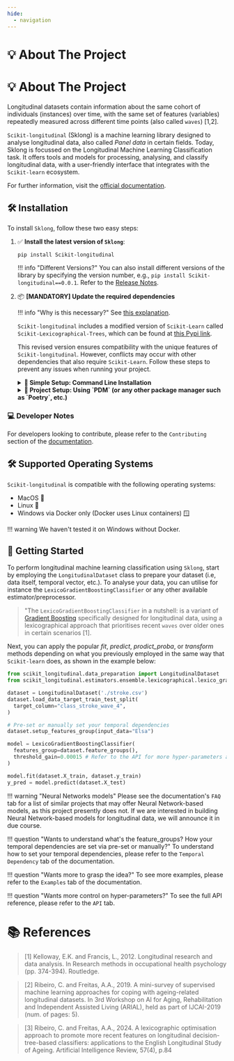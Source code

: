 ```yaml
---
hide:
  - navigation
---
```


# 💡 About The Project
# 💡 About The Project

Longitudinal datasets contain information about the same cohort of individuals (instances) over time, 
with the same set of features (variables) repeatedly measured across different time points 
(also called `waves`) [1,2].

`Scikit-longitudinal` (Sklong) is a machine learning library designed to analyse
longitudinal data, also called _Panel data_ in certain fields. Today, Sklong is focussed on the Longitudinal Machine Learning Classification task.
It offers tools and models for processing, analysing, 
and classify longitudinal data, with a user-friendly interface that 
integrates with the `Scikit-learn` ecosystem.

For further information, visit the [official documentation](https://simonprovost.github.io/scikit-longitudinal/).

## 🛠️ Installation

To install `Sklong`, follow these two easy steps:

1. ✅ **Install the latest version of `Sklong`**:

    ```shell
    pip install Scikit-longitudinal
    ```
    !!! info "Different Versions?"
        You can also install different versions of the library by specifying the version number, e.g., `pip install Scikit-longitudinal==0.0.1`. 
        Refer to the [Release Notes](https://github.com/simonprovost/scikit-longitudinal/releases).

2. 📦 **[MANDATORY] Update the required dependencies**

    !!! info "Why is this necessary?"
        See [this explanation](https://github.com/pdm-project/pdm/issues/1316#issuecomment-2106457708).

    `Scikit-longitudinal` includes a modified version of `Scikit-Learn` called `Scikit-Lexicographical-Trees`, which can be found at [this Pypi link](https://pypi.org/project/scikit-lexicographical-trees/).

    This revised version ensures compatibility with the unique features of `Scikit-longitudinal`. However, conflicts may occur with other dependencies that also require `Scikit-Learn`. Follow these steps to prevent any issues when running your project.

    <details>
    <summary><strong>🫵 Simple Setup: Command Line Installation</strong></summary>

    If you want to try `Sklong` in a simple environment without a proper `pyproject.toml` file (such as using `Poetry`, `PDM`, etc.), run the following command:

    ```shell
    pip uninstall scikit-learn && pip install scikit-lexicographical-trees
    ```
    </details>

    <details>
    <summary><strong>🫵 Project Setup: Using `PDM` (or any other package manager such as `Poetry`, etc.)</strong></summary>

    If you have a project managed by `PDM`, or any other package manager, the example below demonstrates `PDM`. The process is similar for `Poetry` and others. Consult their documentation for instructions on excluding a package.

    To prevent dependency conflicts, you can exclude `Scikit-Learn` by adding the following configuration to your `pyproject.toml` file:

    ```toml
    [tool.pdm.resolution]
    excludes = ["scikit-learn"]
    ```

    *This exclusion ensures `Scikit-Lexicographical-Trees` (used as `Scikit-Learn`) is used seamlessly within your project.*
    </details>

### 💻 Developer Notes

For developers looking to contribute, please refer to the `Contributing` section of the [documentation](https://simonprovost.github.io/scikit-longitudinal/).

## 🛠️ Supported Operating Systems

`Scikit-longitudinal` is compatible with the following operating systems:

- MacOS  
- Linux 🐧
- Windows via Docker only (Docker uses Linux containers) 🪟 

!!! warning
    We haven't tested it on Windows without Docker.

## 🚀 Getting Started

To perform longitudinal machine learning classification using `Sklong`, start by employing the
`LongitudinalDataset` class to prepare your dataset (i.e, data itself, temporal vector, etc.). To analyse your data, 
you can utilise for instance the `LexicoGradientBoostingClassifier` or any other available estimator/preprocessor. 

> "The `LexicoGradientBoostingClassifier` in a nutshell: is a variant of 
> [Gradient Boosting](https://scikit-learn.org/stable/modules/generated/sklearn.ensemble.GradientBoostingClassifier.html)
> specifically designed for longitudinal data, using a lexicographical approach that prioritises recent
> `waves` over older ones in certain scenarios [1].

Next, you can apply the popular _fit_, _predict_, _prodict_proba_, or _transform_
methods depending on what you previously employed in the same way that `Scikit-learn` does, as shown in the example below:

``` py
from scikit_longitudinal.data_preparation import LongitudinalDataset
from scikit_longitudinal.estimators.ensemble.lexicographical.lexico_gradient_boosting import LexicoGradientBoostingClassifier

dataset = LongitudinalDataset('./stroke.csv')
dataset.load_data_target_train_test_split(
  target_column="class_stroke_wave_4",
)

# Pre-set or manually set your temporal dependencies 
dataset.setup_features_group(input_data="Elsa")

model = LexicoGradientBoostingClassifier(
  features_group=dataset.feature_groups(),
  threshold_gain=0.00015 # Refer to the API for more hyper-parameters and their meaning
)

model.fit(dataset.X_train, dataset.y_train)
y_pred = model.predict(dataset.X_test)
```

!!! warning "Neural Networks models"
    Please see the documentation's `FAQ` tab for a list of similar projects that may offer 
    Neural Network-based models, as this project presently does not. 
    If we are interested in building Neural Network-based models for longitudinal data, 
    we will announce it in due course.

!!! question "Wants to understand what's the feature_groups? How your temporal dependencies are set via pre-set or manually?"
    To understand how to set your temporal dependencies, please refer to the `Temporal Dependency` tab of the documentation.

!!! question "Wants more to grasp the idea?"
    To see more examples, please refer to the `Examples` tab of the documentation.

!!! question "Wants more control on hyper-parameters?"
    To see the full API reference, please refer to the `API` tab.

# 📚 References

> [1] Kelloway, E.K. and Francis, L., 2012. Longitudinal research and data analysis. In Research methods in occupational health psychology (pp. 374-394). Routledge.

> [2] Ribeiro, C. and Freitas, A.A., 2019. A mini-survey of supervised machine learning approaches for coping with ageing-related longitudinal datasets. In 3rd Workshop on AI for Aging, Rehabilitation and Independent Assisted Living (ARIAL), held as part of IJCAI-2019 (num. of pages: 5).

> [3] Ribeiro, C. and Freitas, A.A., 2024. A lexicographic optimisation approach to promote more recent 
features on longitudinal decision-tree-based classifiers: applications to the English Longitudinal Study 
of Ageing. Artificial Intelligence Review, 57(4), p.84